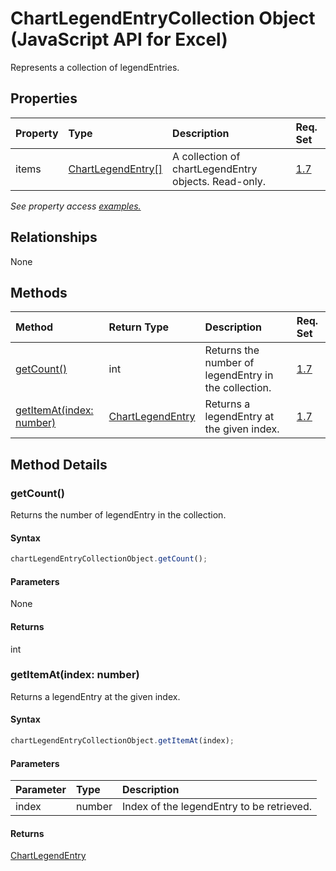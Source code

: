 # ChartLegendEntryCollection Object (JavaScript API for Excel)

Represents a collection of legendEntries.

## Properties

| Property	   | Type	|Description| Req. Set|
|:---------------|:--------|:----------|:----|
|items|[ChartLegendEntry[]](chartlegendentry.md)|A collection of chartLegendEntry objects. Read-only.|[1.7](../requirement-sets/excel-api-requirement-sets.md)|

_See property access [examples.](#property-access-examples)_

## Relationships
None


## Methods

| Method		   | Return Type	|Description| Req. Set|
|:---------------|:--------|:----------|:----|
|[getCount()](#getcount)|int|Returns the number of legendEntry in the collection.|[1.7](../requirement-sets/excel-api-requirement-sets.md)|
|[getItemAt(index: number)](#getitematindex-number)|[ChartLegendEntry](chartlegendentry.md)|Returns a legendEntry at the given index.|[1.7](../requirement-sets/excel-api-requirement-sets.md)|

## Method Details


### getCount()
Returns the number of legendEntry in the collection.

#### Syntax
```js
chartLegendEntryCollectionObject.getCount();
```

#### Parameters
None

#### Returns
int

### getItemAt(index: number)
Returns a legendEntry at the given index.

#### Syntax
```js
chartLegendEntryCollectionObject.getItemAt(index);
```

#### Parameters
| Parameter	   | Type	|Description|
|:---------------|:--------|:----------|
|index|number|Index of the legendEntry to be retrieved.|

#### Returns
[ChartLegendEntry](chartlegendentry.md)
